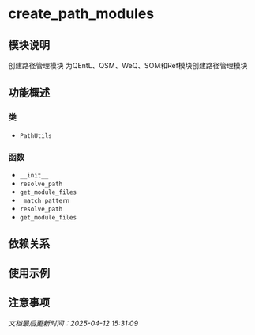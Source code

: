 # create_path_modules

## 模块说明
创建路径管理模块
为QEntL、QSM、WeQ、SOM和Ref模块创建路径管理模块

## 功能概述

### 类

- `PathUtils`

### 函数

- `__init__`
- `resolve_path`
- `get_module_files`
- `_match_pattern`
- `resolve_path`
- `get_module_files`

## 依赖关系

## 使用示例

## 注意事项

*文档最后更新时间：2025-04-12 15:31:09*